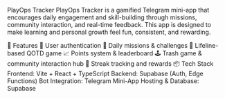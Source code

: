 PlayOps Tracker
PlayOps Tracker is a gamified Telegram mini-app that encourages daily engagement and skill-building through missions, community interaction, and real-time feedback. This app is designed to make learning and personal growth feel fun, consistent, and rewarding.

🚀 Features
🔐 User authentication
🎯 Daily missions & challenges
🧠 Lifeline-based QOTD game
📈 Points system & leaderboard
🕹️ Trash game & community interaction hub
🔄 Streak tracking and rewards
📦 Tech Stack
Frontend: Vite + React + TypeScript
Backend: Supabase (Auth, Edge Functions)
Bot Integration: Telegram Mini-App
Hosting & Database: Supabase